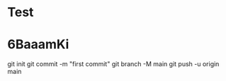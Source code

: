 ﻿# Test
# 6BaaamKi
git init
git commit -m "first commit"
git branch -M main
git push -u origin main
